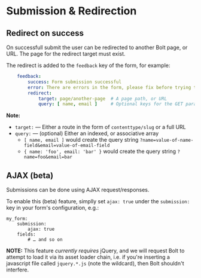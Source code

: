 Submission & Redirection
========================


Redirect on success
-------------------

On successfull submit the user can be redirected to another Bolt page, or URL. 
The page for the redirect target must exist.

The redirect is added to the `feedback` key of the form, for example: 

```yaml
    feedback:
        success: Form submission successful
        error: There are errors in the form, please fix before trying to resubmit
        redirect:
            target: page/another-page  # A page path, or URL
            query: [ name, email ]     # Optional keys for the GET parameters
```

**Note:**
* `target:` — Either a route in the form of `contenttype/slug` or a full URL
* `query:` — (optional) Either an indexed, or associative array
  - `[ name, email ]` would create the query string `?name=value-of-name-field&email=value-of-email-field`
  - `{ name: 'foo', email: 'bar' }` would create the query string `?name=foo&email=bar`
 

AJAX (beta)
-----------

Submissions can be done using AJAX request/responses.

To enable this (beta) feature, simplly set `ajax: true` under the `submission:`
key in your form's configuration, e.g.:

```
my_form:
    submission:
        ajax: true
    fields:
        # … and so on
```

**NOTE:**
This feature *currently requires* jQuery, and we will request Bolt to attempt
to load it via its asset loader chain, i.e. if you're inserting a javascript
file  called `jquery.*.js` (note the wildcard), then Bolt shouldn't interfere.
